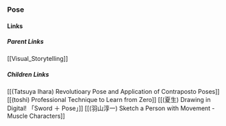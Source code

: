 ### Pose
#### Links
##### Parent Links
[[Visual_Storytelling]]
##### Children Links
[[(Tatsuya Ihara) Revolutioary Pose and Application of Contraposto Poses]]
[[(toshi) Professional Technique to Learn from Zero]]
[[(夏生) Drawing in Digital! 「Sword ＋ Pose」]]
[[(羽山淳一) Sketch a Person with Movement - Muscle Characters]]
